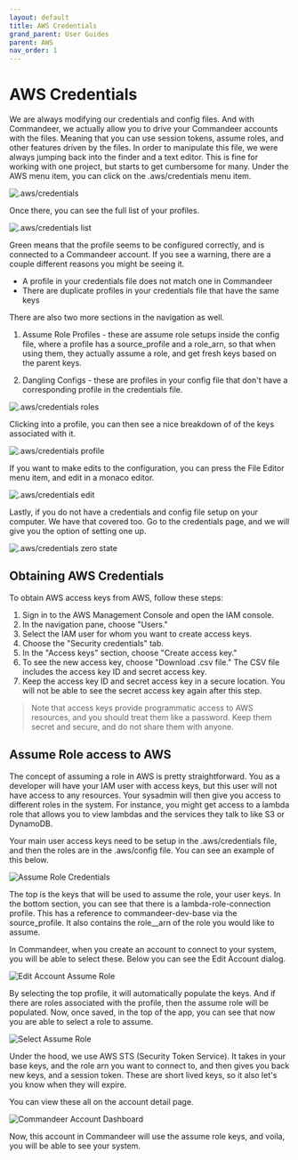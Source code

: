```yaml
---
layout: default
title: AWS Credentials
grand_parent: User Guides
parent: AWS
nav_order: 1
---
```


# AWS Credentials

We are always modifying our credentials and config files. And with Commandeer, we actually allow you to drive your Commandeer accounts with the files. Meaning that you can use session tokens, assume roles, and other features driven by the files. In order to manipulate this file, we were always jumping back into the finder and a text editor. This is fine for working with one project, but starts to get cumbersome for many.  Under the AWS menu item, you can click on the .aws/credentials menu item.

![.aws/credentials](/assets/images/credentials/aws-creds-nav.png)

Once there, you can see the full list of your profiles.

![.aws/credentials list](/assets/images/credentials/aws-creds.png)

Green means that the profile seems to be configured correctly, and is connected to a Commandeer account. If you see a warning, there are a couple different reasons you might be seeing it.

- A profile in your credentials file does not match one in Commandeer
- There are duplicate profiles in your credentials file that have the same keys

There are also two more sections in the navigation as well.

1. Assume Role Profiles - these are assume role setups inside the config file, where a profile has a source_profile and a role_arn, so that when using them, they actually assume a role, and get fresh keys based on the parent keys.

2. Dangling Configs - these are profiles in your config file that don't have a corresponding profile in the credentials file.

![.aws/credentials roles](/assets/images/credentials/roles.png)

Clicking into a profile, you can then see a nice breakdown of of the keys associated with it.

![.aws/credentials profile](/assets/images/credentials/creds.png)

If you want to make edits to the configuration, you can press the File Editor menu item, and edit in a monaco editor.

![.aws/credentials edit](/assets/images/credentials/file-edit.png)

Lastly, if you do not have a credentials and config file setup on your computer. We have that covered too. Go to the credentials page, and we will give you the option of setting one up.

![.aws/credentials zero state](/assets/images/credentials/creds-zero-state.png)

## Obtaining AWS Credentials

To obtain AWS access keys from AWS, follow these steps:

1. Sign in to the AWS Management Console and open the IAM console.
2. In the navigation pane, choose "Users."
3. Select the IAM user for whom you want to create access keys.
4. Choose the "Security credentials" tab.
5. In the "Access keys" section, choose "Create access key."
6. To see the new access key, choose "Download .csv file." The CSV file includes the access key ID and secret access key.
7. Keep the access key ID and secret access key in a secure location. You will not be able to see the secret access key again after this step.

> Note that access keys provide programmatic access to AWS resources, and you should treat them like a password. Keep them secret and secure, and do not share them with anyone.

## Assume Role access to AWS

The concept of assuming a role in AWS is pretty straightforward. You as a developer will have your IAM user with access keys, but this user will not have access to any resources. Your sysadmin will then give you access to different roles in the system. For instance, you might get access to a lambda role that allows you to view lambdas and the services they talk to like S3 or DynamoDB.

Your main user access keys need to be setup in the .aws/credentials file, and then the roles are in the .aws/config file. You can see an example of this below.

![Assume Role Credentials](/assets/images/credentials/assume-role-credentials.png)

The top is the keys that will be used to assume the role, your user keys. In the bottom section, you can see that there is a lambda-role-connection profile. This has a reference to commandeer-dev-base via the source_profile. It also contains the role__arn of the role you would like to assume.

In Commandeer, when you create an account to connect to your system, you will be able to select these. Below you can see the Edit Account dialog.

![Edit Account Assume Role](/assets/images/credentials/edit-account-assume-role.png)

By selecting the top profile, it will automatically populate the keys. And if there are roles associated with the profile, then the assume role will be populated. Now, once saved, in the top of the app, you can see that now you are able to select a role to assume.

![Select Assume Role](/assets/images/credentials/assume-role-select.png)

Under the hood, we use AWS STS (Security Token Service). It takes in your base keys, and the role arn you want to connect to, and then gives you back new keys, and a session token. These are short lived keys, so it also let's you know when they will expire.

You can view these all on the account detail page.

![Commandeer Account Dashboard](/assets/images/credentials/commandeer-account-dashboard.png)

Now, this account in Commandeer will use the assume role keys, and voila, you will be able to see your system.
